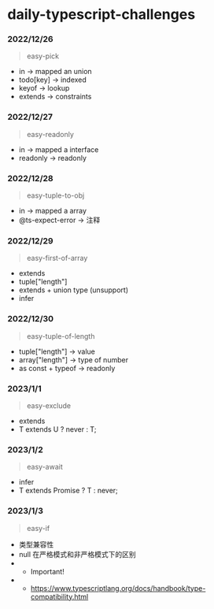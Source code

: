 # daily-typescript-challenges

### 2022/12/26

> easy-pick

- in -> mapped an union
- todo[key] -> indexed
- keyof -> lookup
- extends -> constraints

### 2022/12/27

> easy-readonly

- in -> mapped a interface
- readonly -> readonly

### 2022/12/28

> easy-tuple-to-obj

- in -> mapped a array
- @ts-expect-error -> 注释

### 2022/12/29

> easy-first-of-array

- extends
- tuple["length"]
- extends + union type (unsupport)
- infer

### 2022/12/30

> easy-tuple-of-length

- tuple["length"] -> value
- array["length"] -> type of number
- as const + typeof -> readonly

### 2023/1/1

> easy-exclude

- extends
- T extends U ? never : T;

### 2023/1/2

> easy-await

- infer
- T extends Promise<infer X> ? T : never;

### 2023/1/3

> easy-if

- 类型兼容性
- null 在严格模式和非严格模式下的区别
- - Important!
- - https://www.typescriptlang.org/docs/handbook/type-compatibility.html
